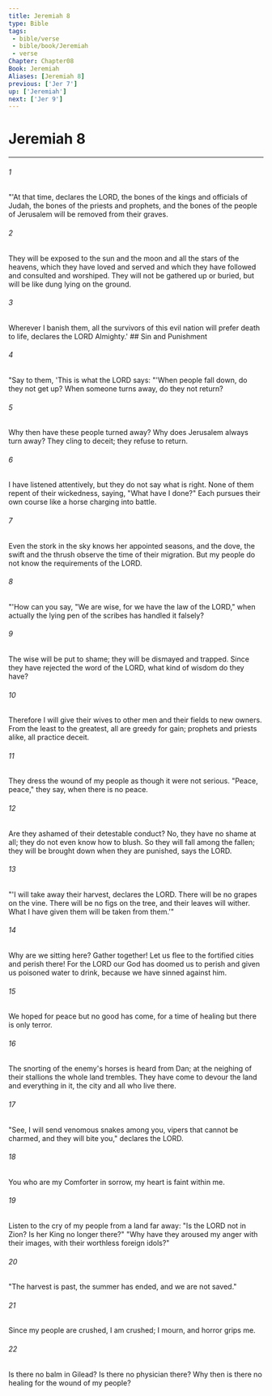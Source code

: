 ```yaml
---
title: Jeremiah 8
type: Bible
tags:
 - bible/verse
 - bible/book/Jeremiah
 - verse
Chapter: Chapter08
Book: Jeremiah
Aliases: [Jeremiah 8]
previous: ['Jer 7']
up: ['Jeremiah']
next: ['Jer 9']
---
```

# Jeremiah 8

***


###### 1 
"'At that time, declares the LORD, the bones of the kings and officials of Judah, the bones of the priests and prophets, and the bones of the people of Jerusalem will be removed from their graves. 

###### 2 
They will be exposed to the sun and the moon and all the stars of the heavens, which they have loved and served and which they have followed and consulted and worshiped. They will not be gathered up or buried, but will be like dung lying on the ground. 

###### 3 
Wherever I banish them, all the survivors of this evil nation will prefer death to life, declares the LORD Almighty.' ## Sin and Punishment 

###### 4 
"Say to them, 'This is what the LORD says: "'When people fall down, do they not get up? When someone turns away, do they not return? 

###### 5 
Why then have these people turned away? Why does Jerusalem always turn away? They cling to deceit; they refuse to return. 

###### 6 
I have listened attentively, but they do not say what is right. None of them repent of their wickedness, saying, "What have I done?" Each pursues their own course like a horse charging into battle. 

###### 7 
Even the stork in the sky knows her appointed seasons, and the dove, the swift and the thrush observe the time of their migration. But my people do not know the requirements of the LORD. 

###### 8 
"'How can you say, "We are wise, for we have the law of the LORD," when actually the lying pen of the scribes has handled it falsely? 

###### 9 
The wise will be put to shame; they will be dismayed and trapped. Since they have rejected the word of the LORD, what kind of wisdom do they have? 

###### 10 
Therefore I will give their wives to other men and their fields to new owners. From the least to the greatest, all are greedy for gain; prophets and priests alike, all practice deceit. 

###### 11 
They dress the wound of my people as though it were not serious. "Peace, peace," they say, when there is no peace. 

###### 12 
Are they ashamed of their detestable conduct? No, they have no shame at all; they do not even know how to blush. So they will fall among the fallen; they will be brought down when they are punished, says the LORD. 

###### 13 
"'I will take away their harvest, declares the LORD. There will be no grapes on the vine. There will be no figs on the tree, and their leaves will wither. What I have given them will be taken from them.'" 

###### 14 
Why are we sitting here? Gather together! Let us flee to the fortified cities and perish there! For the LORD our God has doomed us to perish and given us poisoned water to drink, because we have sinned against him. 

###### 15 
We hoped for peace but no good has come, for a time of healing but there is only terror. 

###### 16 
The snorting of the enemy's horses is heard from Dan; at the neighing of their stallions the whole land trembles. They have come to devour the land and everything in it, the city and all who live there. 

###### 17 
"See, I will send venomous snakes among you, vipers that cannot be charmed, and they will bite you," declares the LORD. 

###### 18 
You who are my Comforter in sorrow, my heart is faint within me. 

###### 19 
Listen to the cry of my people from a land far away: "Is the LORD not in Zion? Is her King no longer there?" "Why have they aroused my anger with their images, with their worthless foreign idols?" 

###### 20 
"The harvest is past, the summer has ended, and we are not saved." 

###### 21 
Since my people are crushed, I am crushed; I mourn, and horror grips me. 

###### 22 
Is there no balm in Gilead? Is there no physician there? Why then is there no healing for the wound of my people? 
